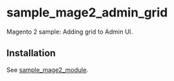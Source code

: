 # sample_mage2_admin_grid

Magento 2 sample: Adding grid to Admin UI.

## Installation

See [sample_mage2_module](https://github.com/flancer32/sample_mage2_module).
